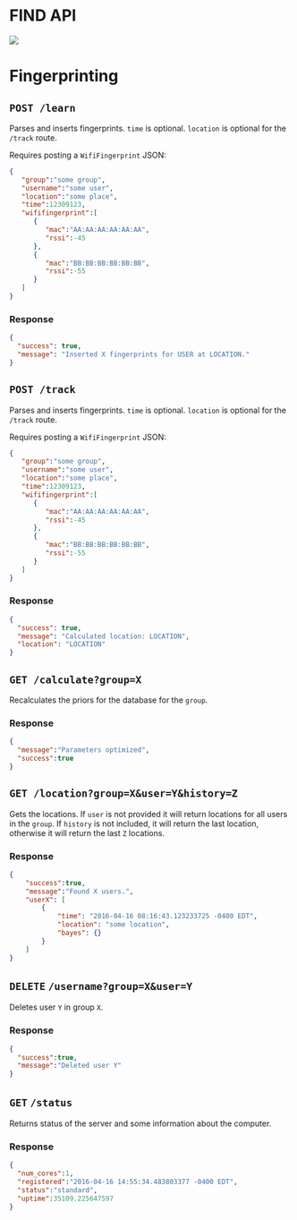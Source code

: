 # FIND API
[![](https://raw.githubusercontent.com/schollz/find/master/static/splash.gif)](https://www.internalpositioning.com/)

# Fingerprinting
## `POST /learn`

Parses and inserts fingerprints. `time` is optional. `location` is optional for the `/track` route.

Requires posting a `WifiFingerprint` JSON:

```json
{
   "group":"some group",
   "username":"some user",
   "location":"some place",
   "time":12309123,
   "wififingerprint":[
      {
         "mac":"AA:AA:AA:AA:AA:AA",
         "rssi":-45
      },
      {
         "mac":"BB:BB:BB:BB:BB:BB",
         "rssi":-55
      }
   ]
}
```

### Response

```json
{
  "success": true,
  "message": "Inserted X fingerprints for USER at LOCATION."
}
```

## `POST /track`

Parses and inserts fingerprints. `time` is optional. `location` is optional for the `/track` route.

Requires posting a `WifiFingerprint` JSON:

```json
{
   "group":"some group",
   "username":"some user",
   "location":"some place",
   "time":12309123,
   "wififingerprint":[
      {
         "mac":"AA:AA:AA:AA:AA:AA",
         "rssi":-45
      },
      {
         "mac":"BB:BB:BB:BB:BB:BB",
         "rssi":-55
      }
   ]
}
```

### Response

```json
{
  "success": true,
  "message": "Calculated location: LOCATION",
  "location": "LOCATION"
}
```


## `GET /calculate?group=X`
Recalculates the priors for the database for the `group`.


### Response

```json
{
  "message":"Parameters optimized",
  "success":true
}
```

## `GET /location?group=X&user=Y&history=Z`
Gets the locations. If `user` is not provided it will return locations for all users in the `group`. If `history` is not included, it will return the last location, otherwise it will return the last `Z` locations.

### Response

```json
{
    "success":true,
    "message":"Found X users.",
    "userX": [
        {
            "time": "2016-04-16 08:16:43.123233725 -0400 EDT",
            "location": "some location",
            "bayes": {}
        }
    ]
}
```


## `DELETE` `/username?group=X&user=Y`

Deletes user `Y` in group `X`.

### Response

```json
{
  "success":true,
  "message":"Deleted user Y"
}
```

## `GET` `/status`

Returns status of the server and some information about the computer.

### Response


```json
{
  "num_cores":1,
  "registered":"2016-04-16 14:55:34.483803377 -0400 EDT",
  "status":"standard",
  "uptime":35109.225647597
}
```
